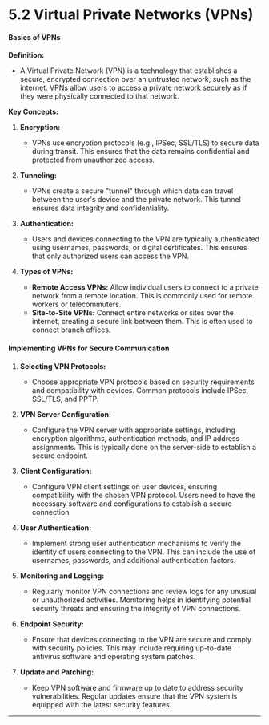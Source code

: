 # 5.2 Virtual Private Networks (VPNs)

#### Basics of VPNs

**Definition:**

- A Virtual Private Network (VPN) is a technology that establishes a secure, encrypted connection over an untrusted network, such as the internet. VPNs allow users to access a private network securely as if they were physically connected to that network.

**Key Concepts:**

1.  **Encryption:**

    - VPNs use encryption protocols (e.g., IPSec, SSL/TLS) to secure data during transit. This ensures that the data remains confidential and protected from unauthorized access.

2.  **Tunneling:**

    - VPNs create a secure "tunnel" through which data can travel between the user's device and the private network. This tunnel ensures data integrity and confidentiality.

3.  **Authentication:**

    - Users and devices connecting to the VPN are typically authenticated using usernames, passwords, or digital certificates. This ensures that only authorized users can access the VPN.

4.  **Types of VPNs:**

    - **Remote Access VPNs:** Allow individual users to connect to a private network from a remote location. This is commonly used for remote workers or telecommuters.
    - **Site-to-Site VPNs:** Connect entire networks or sites over the internet, creating a secure link between them. This is often used to connect branch offices.

#### Implementing VPNs for Secure Communication

1.  **Selecting VPN Protocols:**

    - Choose appropriate VPN protocols based on security requirements and compatibility with devices. Common protocols include IPSec, SSL/TLS, and PPTP.

2.  **VPN Server Configuration:**

    - Configure the VPN server with appropriate settings, including encryption algorithms, authentication methods, and IP address assignments. This is typically done on the server-side to establish a secure endpoint.

3.  **Client Configuration:**

    - Configure VPN client settings on user devices, ensuring compatibility with the chosen VPN protocol. Users need to have the necessary software and configurations to establish a secure connection.

4.  **User Authentication:**

    - Implement strong user authentication mechanisms to verify the identity of users connecting to the VPN. This can include the use of usernames, passwords, and additional authentication factors.

5.  **Monitoring and Logging:**

    - Regularly monitor VPN connections and review logs for any unusual or unauthorized activities. Monitoring helps in identifying potential security threats and ensuring the integrity of VPN connections.

6.  **Endpoint Security:**

    - Ensure that devices connecting to the VPN are secure and comply with security policies. This may include requiring up-to-date antivirus software and operating system patches.

7.  **Update and Patching:**

    - Keep VPN software and firmware up to date to address security vulnerabilities. Regular updates ensure that the VPN system is equipped with the latest security features.

---

